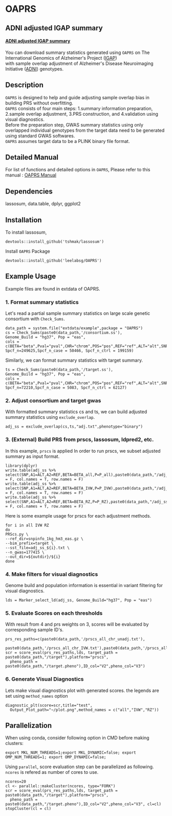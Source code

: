 # OAPRS

## ADNI adjusted IGAP summary 
#### [ADNI adjusted IGAP summary](https://storage.cloud.google.com/leelabsg/OAPRS/IGAP_summary_ADNI_overlap_adj.txt.gz?authuser=1)
You can download summary statistics generated using <code>OAPRS</code> on The International Genomics of Alzheimer's Project ([IGAP](https://www.niagads.org/datasets/ng00075)) \
with sample overlap adjustment of Alzheimer's Disease Neuroimaging Initiative ([ADNI](https://adni.loni.usc.edu/)) genotypes.

## Description
<code>OAPRS</code> is designed to help and guide adjusting sample overlap bias in building PRS without overfitting. \
<code>OAPRS</code> consists of four main steps: 1.summary information preparation, 2.sample overlap adjustment, 3.PRS construction, and 4.validation using visual diagnostics. \
Before the preparation step, GWAS summary statistics using only overlapped individual genotypes from the target data need to be generated using standard GWAS softwares. \
<code>OAPRS</code> assumes target data to be a PLINK binary file format.

## Detailed Manual
For list of functions and detailed options in <code>OAPRS</code>, Please refer to this manual : [OAPRS Manual](https://github.com/leelabsg/OAPRS/files/11540392/OAPRS.pdf)

## Dependencies
lassosum, data.table, dplyr, ggplot2 

## Installation
To install lassosum,
```
devtools::install_github('tshmak/lassosum')
```
Install <code>OAPRS</code> Package 
```
devtools::install_github('leelabsg/OAPRS')
```

## Example Usage 
Example files are found in extdata of OAPRS.

### 1. Format summary statistics 
Let's read a partial sample summary statistics on large scale genetic consortium with <code>Check_Sums</code>.
```
data_path = system.file("extdata/example",package = "OAPRS")
cs = Check_Sums(paste0(data_path,'/consortium.ss'),
Genome_Build = "hg37", Pop = "eas",
cols = c(BETA="beta",Pval="pval",CHR="chrom",POS="pos",REF="ref",ALT="alt",SNP="rsids"),
Spcf_n=249625,Spcf_n_case = 50466, Spcf_n_ctrl = 199159)
```
Similarly, we can format summary statistics with target summary.
```
ts = Check_Sums(paste0(data_path,'/target.ss'),
Genome_Build = "hg37", Pop = "eas",
cols = c(BETA="beta",Pval="pval",CHR="chrom",POS="pos",REF="ref",ALT="alt",SNP="rsids",SE="sebeta"),
Spcf_n=72210,Spcf_n_case = 5083, Spcf_n_ctrl = 62127)
```

### 2. Adjust consortium and target gwas 
With formatted summary statistics cs and ts, we can build adjusted summary statistics using <code>exclude_overlap</code>.

```
adj_ss = exclude_overlap(cs,ts,"adj.txt",phenotype="binary")
```
### 3. (External) Build PRS from prscs, lassosum, ldpred2, etc. 
In this example, <code>prscs</code> is applied In order to run prscs, we subset adjusted summary as input format.
```
library(dplyr)
write.table(adj_ss %>% select(SNP,A1=ALT,A2=REF,BETA=BETA_all,P=P_all),paste0(data_path,"/adj_ss_all.txt"),quote = F, col.names = T, row.names = F)
write.table(adj_ss %>% select(SNP,A1=ALT,A2=REF,BETA=BETA_IVW,P=P_IVW),paste0(data_path,"/adj_ss_IVW.txt"),quote = F, col.names = T, row.names = F)
write.table(adj_ss %>% select(SNP,A1=ALT,A2=REF,BETA=BETA_RZ,P=P_RZ),paste0(data_path,"/adj_ss_RZ.txt"),quote = F, col.names = T, row.names = F)
```
Here is some example usage for prscs for each adjustment methods.
```
for i in all IVW RZ
do
PRScs.py \
--ref_dir=snpinfo_1kg_hm3_eas.gz \
--bim_prefix=target \
--sst_file=adj_ss_${i}.txt \
--n_gwas=177415 \
--out_dir=${outdir}/${i}
done
```
### 4. Make filters for visual diagnostics 
Genome build and population information is essential in variant filtering for visual diagnostics.

```
lds = Marker_select_ld(adj_ss, Genome_Build="hg37", Pop = "eas")
```

### 5. Evaluate Scores on each thresholds
With result from 4 and prs weights on 3, scores will be evaluated by corresponding sample ID's.
```
prs_res_paths=c(paste0(data_path,'/prscs_all_chr_unadj.txt'),
  paste0(data_path,'/prscs_all_chr_IVW.txt'),paste0(data_path,'/prscs_all_chr_RZ.txt'))
scr = score_eval(prs_res_paths,lds, target_path = paste0(data_path,"/target"),platform="prscs",
  pheno_path = paste0(data_path,"/target.pheno"),ID_col="V2",pheno_col="V3")
```

### 6. Generate Visual Diagnostics
Lets make visual diagnostics plot with generated scores. the legends are set using <code>method_names</code> option 
```
diagnostic_plt(score=scr,title="test",
  Output_Plot_path="~/plot.png",method_names = c("all","IVW","RZ"))
```

## Parallelization
When using conda, consider following option in CMD before making clusters:
```
export MKL_NUM_THREADS=1;export MKL_DYNAMIC=false; export OMP_NUM_THREADS=1; export OMP_DYNAMIC=false;
```
Using <code>parallel</code>, score evaluation step can be parallelized as following. <code>ncores</code> is refered as number of cores to use.
```
ncores=20
cl <- parallel::makeCluster(ncores, type="FORK")
scr = score_eval(prs_res_paths,lds, target_path = paste0(data_path,"/target"),platform="prscs",
  pheno_path = paste0(data_path,"/target.pheno"),ID_col="V2",pheno_col="V3", cl=cl)
stopCluster(cl = cl)  
```
